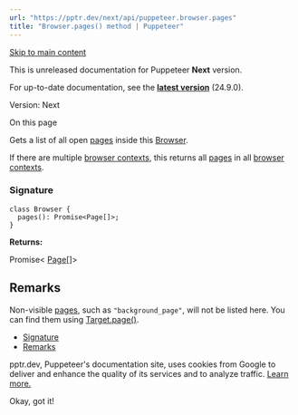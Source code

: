 ```yaml
---
url: "https://pptr.dev/next/api/puppeteer.browser.pages"
title: "Browser.pages() method | Puppeteer"
---
```


[Skip to main content](https://pptr.dev/next/api/puppeteer.browser.pages#__docusaurus_skipToContent_fallback)

This is unreleased documentation for Puppeteer **Next** version.

For up-to-date documentation, see the **[latest version](https://pptr.dev/api/puppeteer.browser.pages)** (24.9.0).

Version: Next

On this page

Gets a list of all open [pages](https://pptr.dev/next/api/puppeteer.page) inside this [Browser](https://pptr.dev/next/api/puppeteer.browser).

If there are multiple [browser contexts](https://pptr.dev/next/api/puppeteer.browsercontext), this returns all [pages](https://pptr.dev/next/api/puppeteer.page) in all [browser contexts](https://pptr.dev/next/api/puppeteer.browsercontext).

### Signature [​](https://pptr.dev/next/api/puppeteer.browser.pages\#signature "Direct link to Signature")

```codeBlockLines_RjmQ
class Browser {
  pages(): Promise<Page[]>;
}

```

**Returns:**

Promise< [Page](https://pptr.dev/next/api/puppeteer.page)\[\]>

## Remarks [​](https://pptr.dev/next/api/puppeteer.browser.pages\#remarks "Direct link to Remarks")

Non-visible [pages](https://pptr.dev/next/api/puppeteer.page), such as `"background_page"`, will not be listed here. You can find them using [Target.page()](https://pptr.dev/next/api/puppeteer.target.page).

- [Signature](https://pptr.dev/next/api/puppeteer.browser.pages#signature)
- [Remarks](https://pptr.dev/next/api/puppeteer.browser.pages#remarks)

pptr.dev, Puppeteer's documentation site, uses cookies from Google to deliver and enhance the quality of its services and to analyze traffic. [Learn more.](https://policies.google.com/technologies/cookies)

Okay, got it!